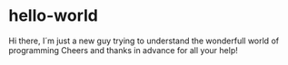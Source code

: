 # hello-world
Hi there,
I´m just a new guy trying to understand the wonderfull world of programming
Cheers and thanks in advance for all your help!
